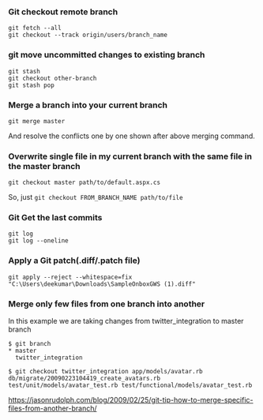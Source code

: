 
### Git checkout remote branch

```
git fetch --all
git checkout --track origin/users/branch_name
```

### git move uncommitted changes to existing branch

```
git stash
git checkout other-branch
git stash pop
```

### Merge a branch into your current branch

```
git merge master
```
And resolve the conflicts one by one shown after above merging command.

### Overwrite single file in my current branch with the same file in the master branch

```
git checkout master path/to/default.aspx.cs

```
So, just `git checkout FROM_BRANCH_NAME path/to/file`

### Git Get the last commits

```
git log
git log --oneline
```
### Apply a Git patch(.diff/.patch file)

```
git apply --reject --whitespace=fix "C:\Users\deekumar\Downloads\SampleOnboxGWS (1).diff"
```

### Merge only few files from one branch into another

In this example we are taking changes from twitter_integration to master branch
```
$ git branch
* master
  twitter_integration

$ git checkout twitter_integration app/models/avatar.rb db/migrate/20090223104419_create_avatars.rb test/unit/models/avatar_test.rb test/functional/models/avatar_test.rb
```
https://jasonrudolph.com/blog/2009/02/25/git-tip-how-to-merge-specific-files-from-another-branch/
